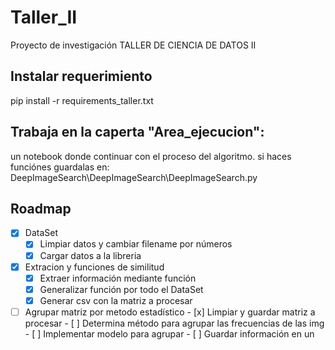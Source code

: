 # Taller_II
Proyecto de investigación TALLER DE CIENCIA DE DATOS II

## Instalar requerimiento
pip install -r requirements_taller.txt

## Trabaja en la caperta "Area_ejecucion":
  un notebook donde continuar con el proceso del algoritmo.
    si haces funciónes guardalas en: DeepImageSearch\DeepImageSearch\DeepImageSearch.py
    
## Roadmap
- [x] DataSet
    - [x] Limpiar datos y cambiar filename por números
    - [x] Cargar datos a la libreria

- [x] Extracion y funciones de similitud
    - [x] Extraer información mediante función
    - [x] Generalizar función por todo el DataSet
    - [x] Generar csv con la matriz a procesar
- [ ] Agrupar matriz por metodo estadístico 
        - [x] Limpiar y guardar matriz a procesar
        - [ ] Determina método para agrupar las frecuencias de las img
        - [ ] Implementar modelo para agrupar 
        - [ ] Guardar información en un 
